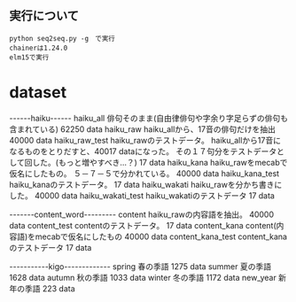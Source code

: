 ## 実行について
	python seq2seq.py -g　で実行
	chainerは1.24.0
	elm15で実行

# dataset

   ------haiku------
	haiku_all
		俳句そのまま(自由律俳句や字余り字足らずの俳句も含まれている)
		62250 data
	haiku_raw
		haiku_allから、17音の俳句だけを抽出
		40000 data
	haiku_raw_test
		haiku_rawのテストデータ。
		haiku_allから17音になるものをとりだすと、40017 dataになった。
		その１７句分をテストデータとして回した。(もっと増やすべき…？)
		17 data
	haiku_kana
		haiku_rawをmecabで仮名にしたもの。
		５－７－５で分かれている。
		40000 data
	haiku_kana_test
		haiku_kanaのテストデータ。
		17 data
	haiku_wakati
		haiku_rawを分かち書きにした。
		40000 data
	haiku_wakati_test
		haiku_wakatiのテストデータ
		17 data



   -------content_word---------
	content
		haiku_rawの内容語を抽出。
		40000 data
	content_test
		contentのテストデータ。
		17 data
	content_kana
		content(内容語)をmecabで仮名にしたもの
		40000 data
	content_kana_test
		content_kanaのテストデータ
		17 data

   -----------kigo-------------
	spring
		春の季語
		1275 data
	summer
		夏の季語
		1628 data
	autumn
		秋の季語
		1033 data
	winter
		冬の季語
		1172 data
	new_year
		新年の季語
223 data
